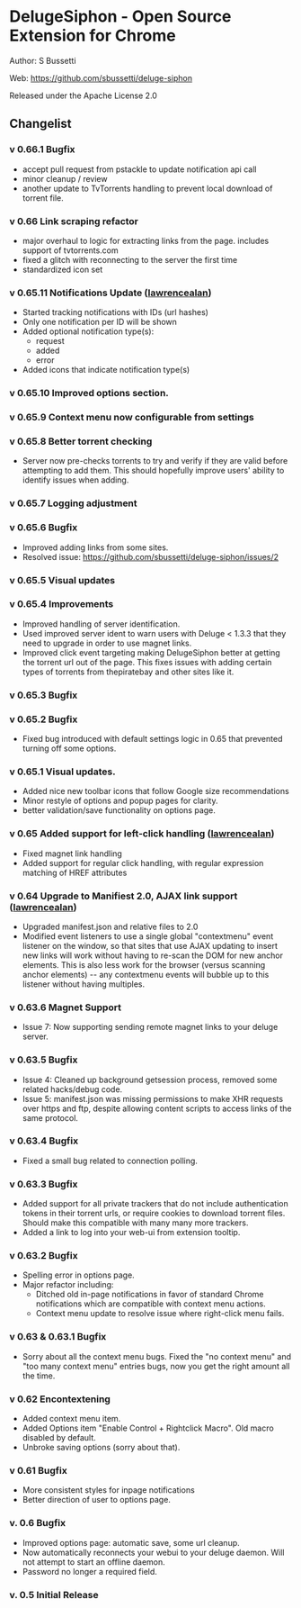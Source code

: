 # DelugeSiphon - Open Source Extension for Chrome
  Author: S Bussetti
  
  Web: https://github.com/sbussetti/deluge-siphon
  
  Released under the Apache License 2.0

## Changelist

### v 0.66.1 Bugfix
  * accept pull request  from pstackle to update notification api call
  * minor cleanup / review
  * another update to TvTorrents handling to prevent local download of torrent file.

### v 0.66 Link scraping refactor
  * major overhaul to logic for extracting links from the page. includes support of tvtorrents.com
  * fixed a glitch with reconnecting to the server the first time
  * standardized icon set

### v 0.65.11 Notifications Update ([lawrencealan](http://github.com/lawrencealan))
  * Started tracking notifications with IDs (url hashes)
  * Only one notification per ID will be shown
  * Added optional notification type(s):
  	* request
    * added
    * error
  * Added icons that indicate notification type(s)
  
### v 0.65.10 Improved options section.

### v 0.65.9 Context menu now configurable from settings

### v 0.65.8 Better torrent checking
  * Server now pre-checks torrents to try and verify if they are valid before attempting to add them.  This should hopefully improve users' ability to identify issues when adding.

### v 0.65.7 Logging adjustment

### v 0.65.6 Bugfix
  * Improved adding links from some sites.
  * Resolved issue: https://github.com/sbussetti/deluge-siphon/issues/2

### v 0.65.5 Visual updates

### v 0.65.4 Improvements
  * Improved handling of server identification.
  * Used improved server ident to warn users with Deluge < 1.3.3 that they need to upgrade in order to use magnet links.
  * Improved click event targeting making DelugeSiphon better at getting the torrent url out of the page.  This fixes issues with adding certain types of torrents from thepiratebay and other sites like it.

### v 0.65.3 Bugfix

### v 0.65.2 Bugfix
  * Fixed bug introduced with default settings logic in 0.65 that prevented turning off some options.

### v 0.65.1 Visual updates.
  * Added nice new toolbar icons that follow Google size recommendations
  * Minor restyle of options and popup pages for clarity.
  * better validation/save functionality on options page.

### v 0.65 Added support for left-click handling ([lawrencealan](http://github.com/lawrencealan))
  * Fixed magnet link handling 
  * Added support for regular click handling, with regular expression matching of HREF attributes

### v 0.64 Upgrade to Manifiest 2.0, AJAX link support ([lawrencealan](http://github.com/lawrencealan))
  * Upgraded manifest.json and relative files to 2.0
  * Modified event listeners to use a single global "contextmenu" event listener on the window, so that sites that use AJAX updating to insert new links will work without having to re-scan the DOM for new anchor elements. This is also less work for the browser (versus scanning anchor elements) -- any contextmenu events will bubble up to this listener without having multiples. 

### v 0.63.6 Magnet Support
  * Issue 7: Now supporting sending remote magnet links to your deluge server.

### v 0.63.5 Bugfix
  * Issue 4: Cleaned up background getsession process, removed some related hacks/debug code.
  * Issue 5: manifest.json was missing permissions to make XHR requests over https and ftp, despite allowing content scripts to access links of the same protocol.

### v 0.63.4 Bugfix
  * Fixed a small bug related to connection polling.

### v 0.63.3 Bugfix
  * Added support for all private trackers that do not include authentication tokens in their torrent urls, or require cookies to download torrent files. Should make this compatible with many many more trackers.
  * Added a link to log into your web-ui from extension tooltip.

### v 0.63.2 Bugfix
  * Spelling error in options page.
  * Major refactor including:
    * Ditched old in-page notifications in favor of standard Chrome notifications which are compatible with context menu actions.
    * Context menu update to resolve issue where right-click menu fails.

### v 0.63 & 0.63.1 Bugfix
  * Sorry about all the context menu bugs.  Fixed the "no context menu" and "too many context menu" entries bugs, now you get the right amount all the time.

### v 0.62 Encontextening
  * Added context menu item.
  * Added Options item "Enable Control + Rightclick Macro".  Old macro disabled by default.
  * Unbroke saving options (sorry about that).

### v 0.61 Bugfix
  * More consistent styles for inpage notifications
  * Better direction of user to options page.

### v. 0.6 Bugfix
  * Improved options page: automatic save, some url cleanup.
  * Now automatically reconnects your webui to your deluge daemon.  Will not attempt to start an offline daemon.
  * Password no longer a required field.		
	
### v. 0.5 Initial Release
